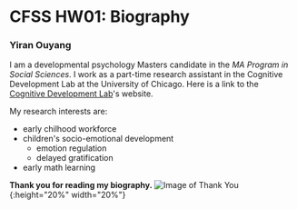 # CFSS HW01: Biography

### Yiran Ouyang

I am a developmental psychology Masters candidate in the *MA Program in Social Sciences*. I work as a part-time research assistant in the Cognitive Development Lab at the University of Chicago. Here is a link to the [Cognitive Development Lab](https://cogdevlab.uchicago.edu)'s website.

My research interests are:
- early chilhood workforce
- children's socio-emotional development
  - emotion regulation
  - delayed gratification
- early math learning

**Thank you for reading my biography.**
![Image of Thank You](http://district29pto.org/wp-content/uploads/2018/09/thankyou.jpg){:height="20%" width="20%"}

